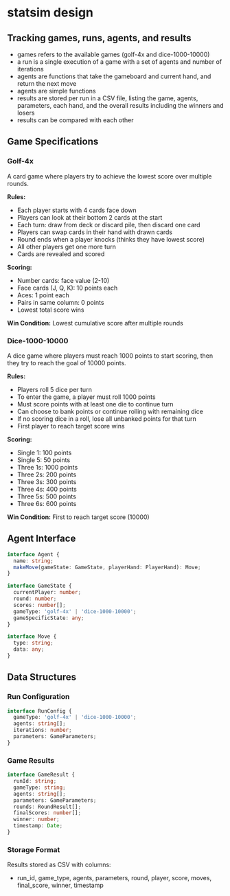 # statsim design

## Tracking games, runs, agents, and results

- games refers to the available games (golf-4x and dice-1000-10000)
- a run is a single execution of a game with a set of agents and number of iterations
- agents are functions that take the gameboard and current hand, and return the next move
- agents are simple functions
- results are stored per run in a CSV file, listing the game, agents, parameters, each hand, and the overall results including the winners and losers
- results can be compared with each other

## Game Specifications

### Golf-4x
A card game where players try to achieve the lowest score over multiple rounds.

**Rules:**
- Each player starts with 4 cards face down
- Players can look at their bottom 2 cards at the start
- Each turn: draw from deck or discard pile, then discard one card
- Players can swap cards in their hand with drawn cards
- Round ends when a player knocks (thinks they have lowest score)
- All other players get one more turn
- Cards are revealed and scored

**Scoring:**
- Number cards: face value (2-10)
- Face cards (J, Q, K): 10 points each
- Aces: 1 point each
- Pairs in same column: 0 points
- Lowest total score wins

**Win Condition:** Lowest cumulative score after multiple rounds

### Dice-1000-10000
A dice game where players must reach 1000 points to start scoring, then they try to reach the goal of 10000 points.


**Rules:**
- Players roll 5 dice per turn
- To enter the game, a player must roll 1000 points
- Must score points with at least one die to continue turn
- Can choose to bank points or continue rolling with remaining dice
- If no scoring dice in a roll, lose all unbanked points for that turn
- First player to reach target score wins

**Scoring:**
- Single 1: 100 points
- Single 5: 50 points
- Three 1s: 1000 points
- Three 2s: 200 points
- Three 3s: 300 points
- Three 4s: 400 points
- Three 5s: 500 points
- Three 6s: 600 points


**Win Condition:** First to reach target score (10000)

## Agent Interface

```typescript
interface Agent {
  name: string;
  makeMove(gameState: GameState, playerHand: PlayerHand): Move;
}

interface GameState {
  currentPlayer: number;
  round: number;
  scores: number[];
  gameType: 'golf-4x' | 'dice-1000-10000';
  gameSpecificState: any;
}

interface Move {
  type: string;
  data: any;
}
```

## Data Structures

### Run Configuration
```typescript
interface RunConfig {
  gameType: 'golf-4x' | 'dice-1000-10000';
  agents: string[];
  iterations: number;
  parameters: GameParameters;
}
```

### Game Results
```typescript
interface GameResult {
  runId: string;
  gameType: string;
  agents: string[];
  parameters: GameParameters;
  rounds: RoundResult[];
  finalScores: number[];
  winner: number;
  timestamp: Date;
}
```

### Storage Format
Results stored as CSV with columns:
- run_id, game_type, agents, parameters, round, player, score, moves, final_score, winner, timestamp
